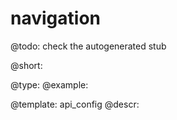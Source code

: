 navigation
=============

@todo:
	check the autogenerated stub


@short:
	

@type: 
@example:


@template:	api_config
@descr:


